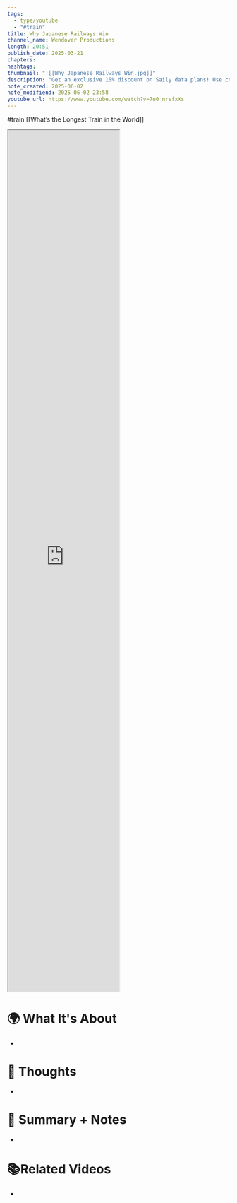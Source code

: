 ```yaml
---
tags:
  - type/youtube
  - "#train"
title: Why Japanese Railways Win
channel_name: Wendover Productions
length: 20:51
publish_date: 2025-03-21
chapters: 
hashtags: 
thumbnail: "![[Why Japanese Railways Win.jpg]]"
description: "Get an exclusive 15% discount on Saily data plans! Use code Wendover at checkout. Download Saily app or go to https://saily.com/wendover Instagram: http://Instagram.com/sam.from.wendover Twitter: http://www.Twitter.com/WendoverPro Sponsorship Enquiries: wendover@standard.tv Other emails: sam@wendover.productions Reddit: http://Reddit.com/r/WendoverProductions Writing by Sam Denby, Tristan Purdy, and Christine Benedetti Editing by Alexander Williard Animation by Sara Stoltman, Derek Brown, and Kate Ermolenko Sound by Manni Simon and Dony Bullen Thumbnail by Simon Buckmaster References [1] https://www.jstor.org/stable/pdf/42747282.pdf?refreqid=fastly-default:6d072d56559c327d07aea278166c0dfb&ab_segments=0/basic_search_gsv2/control&initiator=search-results&acceptTC=1 [2] https://documents1.worldbank.org/curated/es/256221468752350809/pdf/multi-page.pdf"
note_created: 2025-06-02
note_modifiend: 2025-06-02 23:58
youtube_url: https://www.youtube.com/watch?v=7u0_nrsfxXs
---
```

#train [[What’s the Longest Train in the World]]

<iframe title="Why Japanese Railways Win" src="https://www.youtube.com/embed/7u0_nrsfxXs?feature=oembed" height="113" width="200" style="aspect-ratio: 1.76991 / 1; width: 50%; height: 50%;" allowfullscreen="" allow="fullscreen"></iframe>


# 🌍 What It's About
- 


# 🧠 Thoughts
- 

# 📒 Summary + Notes
-

# 📚Related Videos
-  
